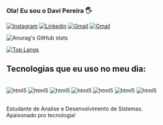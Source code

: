 

### Ola! Eu sou o Davi Pereira 🖐️

[![Instagram](https://img.shields.io/badge/Instagram-E4405F?style=for-the-badge&logo=instagram&logoColor=white)](https://www.instagram.com/davi.queiroz_?igsh=MW1oazk1MjBhN2c3cA==)
[![Linkedin](https://img.shields.io/badge/LinkedIn-0077B5?style=for-the-badge&logo=linkedin&logoColor=white)](https://www.linkedin.com/in/davi-pereira-a921862b1/)
[![Gmail](https://img.shields.io/badge/Gmail-D14836?style=for-the-badge&logo=gmail&logoColor=white)](davilucena230@gmail.com)
[![Gmail](https://img.shields.io/badge/TikTok-000000?style=for-the-badge&logo=tiktok&logoColor=white)](https://www.tiktok.com/@davi.queiroz_?_t=8nwXc3U9kGs&_r=1)

![Anurag's GitHub stats](https://github-readme-stats.vercel.app/api?username=DaviPereira-ADS&show_icons=true&theme=dracula)

[![Top Langs](https://github-readme-stats.vercel.app/api/top-langs/?username=DaviPereira-ADS&layout=donut)](https://github.com/DaviPereia-ADS/github-readme-stats)

## Tecnologias que eu uso no meu dia:
<div style="display: inline_block"><br/>
    <img align="center" alt="html5" src=https://img.shields.io/badge/HTML5-E34F26?style=for-the-badge&logo=html5&logoColor=white/>
    <img align="center" alt="html5" src=https://img.shields.io/badge/CSS3-1572B6?style=for-the-badge&logo=css3&logoColor=white/>
    <img align="center" alt="html5" src=https://img.shields.io/badge/Python-14354C?style=for-the-badge&logo=python&logoColor=white/>
    <img align="center" alt="html5" src=https://img.shields.io/badge/Java-ED8B00?style=for-the-badge&logo=openjdk&logoColor=white/>
    <img align="center" alt="html5" src=https://img.shields.io/badge/PHP-777BB4?style=for-the-badge&logo=php&logoColor=white/>
    <img align="center" alt="html5" src=https://img.shields.io/badge/MySQL-00000F?style=for-the-badge&logo=mysql&logoColor=white/>
    <img align="center" alt="html5" src=https://img.shields.io/badge/React-20232A?style=for-the-badge&logo=react&logoColor=61DAFB/>
</div><br/>

Estudante de Analise e Desenvolvimento de Sistemas. <br/>
Apaixonado pro tecnologia!



